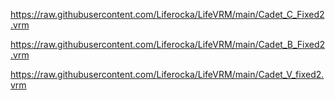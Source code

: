 
https://raw.githubusercontent.com/Liferocka/LifeVRM/main/Cadet_C_Fixed2.vrm

https://raw.githubusercontent.com/Liferocka/LifeVRM/main/Cadet_B_Fixed2.vrm

https://raw.githubusercontent.com/Liferocka/LifeVRM/main/Cadet_V_fixed2.vrm
